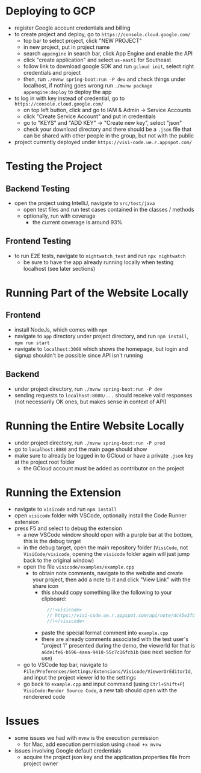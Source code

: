 # Deploying to GCP
- register Google account credentials and billing
- to create project and deploy, go to `https://console.cloud.google.com/`
  - top bar to select project, click "NEW PROJECT"
  - in new project, put in project name
  - search `appengine` in search bar, click App Engine and enable the API
  - click "create application" and select `us-east1` for Southeast
  - follow link to download google SDK and run `gcloud init`, select right credentials and project
  - then, run `./mvnw spring-boot:run -P dev` and check things under localhost, if nothing goes wrong run `./mvnw package appengine:deploy` to deploy the app
- to log in with key instead of credential, go to `https://console.cloud.google.com/`
  - on top left button, click and go to IAM & Admin -> Service Accounts
  - click "Create Service Account" and put in credentials
  - go to "KEYS" and "ADD KEY" -> "Create new key", select "json"
  - check your download directory and there should be a `.json` file that can be shared with other people in the group, but not with the public
- project currently deployed under `https://visi-code.ue.r.appspot.com/`

# Testing the Project
## Backend Testing
- open the project using IntelliJ, navigate to `src/test/java`
  - open test files and run test cases contained in the classes / methods
  - optionally, run with coverage
    - the current coverage is around 93%
## Frontend Testing
- to run E2E tests, navigate to `nightwatch_test` and run `npx nightwatch`
  - be sure to have the app already running locally when testing localhost (see later sections)

# Running Part of the Website Locally
## Frontend
- install NodeJs, which comes with `npm`
- navigate to `app` directory under project directory, and run `npm install`, `npm run start`
- navigate to `localhost:3000` which shows the homepage, but login and signup shouldn't be possible since API isn't running
## Backend
- under project directory, run `./mvnw spring-boot:run -P dev`
- sending requests to `localhost:8080/...` should receive valid responses (not necessarily OK ones, but makes sense in context of API)

# Running the Entire Website Locally
- under project directory, run `./mvnw spring-boot:run -P prod`
- go to `localhost:8080` and the main page should show
- make sure to already be logged in to GCloud or have a private `.json` key at the project root folder
  - the GCloud account must be added as contributor on the project

# Running the Extension

- navigate to `visicode` and run `npm install`
- open `visicode` folder with VSCode, optionally install the Code Runner extension
- press F5 and select to debug the extension
  - a new VSCode window should open with a purple bar at the bottom, this is the debug target
  - in the debug target, open the main repository folder (`VisiCode`, not `VisiCode/visicode`, opening the `visicode` folder again will just jump back to the original window)
  - open the file `visicode/examples/example.cpp`
    - to obtain note comments, navigate to the website and create your project, then add a note to it and click "View Link" with the share icon
      - this should copy something like the following to your clipboard:
        ``` C
          //!<visicode>
          // https://visi-code.ue.r.appspot.com/api/note/dc45e3fc-5ad3-40f6-b35f-c4b1a30f0c7e
          //!</visicode>
        ```
      - paste the special format comment into `example.cpp`
      - there are already comments associated with the test user's "project 1" presented during the demo, the viewerId for that is `a6de1fe6-b596-4aea-9410-55c7c16fcb1b` (see next section for use)
  - go to VSCode top bar, navigate to `File/Preferences/Settings/Extensions/Visicode/ViewerOrEditorId`, and input the project viewer id to the settings
  - go back to `example.cpp` and input command (using `Ctrl+Shift+P`) `VisiCode:Render Source Code`, a new tab should open with the renderered code

# Issues
- some issues we had with `mvnw` is the execution permission
  - for Mac, add execution permission using `chmod +x mvnw`
- issues involving Google default credentials
  - acquire the project json key and the application.properties file from project owner
